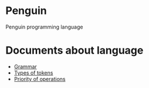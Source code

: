 # Penguin
Penguin programming language
# Documents about language
* [Grammar](https://docs.google.com/document/d/1y9UAdCVIHkVw3AbSU_anU4KZSvI54mrA7OSpKjKvKgw)  
* [Types of tokens](https://docs.google.com/spreadsheets/d/1OBjwfQxot8h_A8aIbHIXjujbpoGofYAS0elkgWege0g)  
* [Priority of operations](https://docs.google.com/spreadsheets/d/13oeLWDSUfdM0VBEn_MVFWN4l8zxK8_NX0-rdQLC79vI)  
